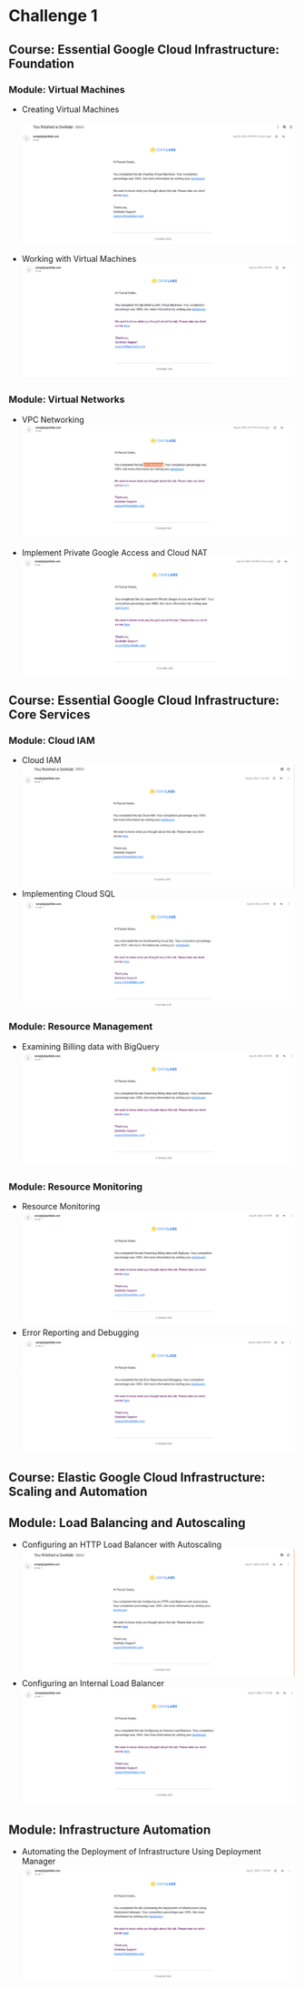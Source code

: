 # Challenge 1

## Course: Essential Google Cloud Infrastructure: Foundation
### Module: Virtual Machines

- Creating Virtual Machines

  ![Creating Virtual Machines](./quicklabs/cvm.png)
  
- Working with Virtual Machines
  ![Working with Virtual Machines](./quicklabs/wvm.png)
  
### Module: Virtual Networks

- VPC Networking
  ![VPC Networking](./quicklabs/vpcnet.png)
  
- Implement Private Google Access and Cloud NAT
  ![Implement Private Google Access and Cloud NAT](./quicklabs/ipga.png)
  
## Course: Essential Google Cloud Infrastructure: Core Services
### Module: Cloud IAM
- Cloud IAM
  ![Cloud IAM](./quicklabs/ciam.png)
- Implementing Cloud SQL
  ![Implementing Cloud SQL](./quicklabs/csql.png)
  
### Module: Resource Management
- Examining Billing data with BigQuery
  ![Examining Billing data with BigQuery](./quicklabs/ebb.png)
  
### Module: Resource Monitoring
- Resource Monitoring
  ![Resource Monitoring](./quicklabs/ebb.png)
- Error Reporting and Debugging
  ![Error Reporting and Debugging](./quicklabs/erd.png)
  

## Course: Elastic Google Cloud Infrastructure: Scaling and Automation
## Module: Load Balancing and Autoscaling
- Configuring an HTTP Load Balancer with Autoscaling
  ![Configuring an HTTP Load Balancer with Autoscaling](./quicklabs/lba.png)
- Configuring an Internal Load Balancer 
  ![Configuring an Internal Load Balancer](./quicklabs/ilba.png)

## Module: Infrastructure Automation
- Automating the Deployment of Infrastructure Using Deployment Manager
  ![Automating the Deployment of Infrastructure Using Deployment Manager](./quicklabs/dlba.png)